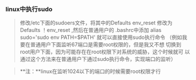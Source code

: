 ### linux中执行sudo
> 修改/etc下面的sudoers文件，将其中的Defaults    env_reset 修改为
  Defaults    ！env_reset ,然后在普通用户的 .bashrc中添加
  alias sudo='sudo env PATH=$PATH' 就可以直接使用sudo执行命令
  （例如我要在普通用户下面监听67端口是需要root权限的，但是我又不想
  切换到root用户下面，因为可能存在在root权限下对系统的威胁，这个时候就可
  以通过这个方法来在普通用户下通过sudo执行命令，实现端口的监听）  

> **注：**linux在监听1024以下的端口的时候需要root权限才行

